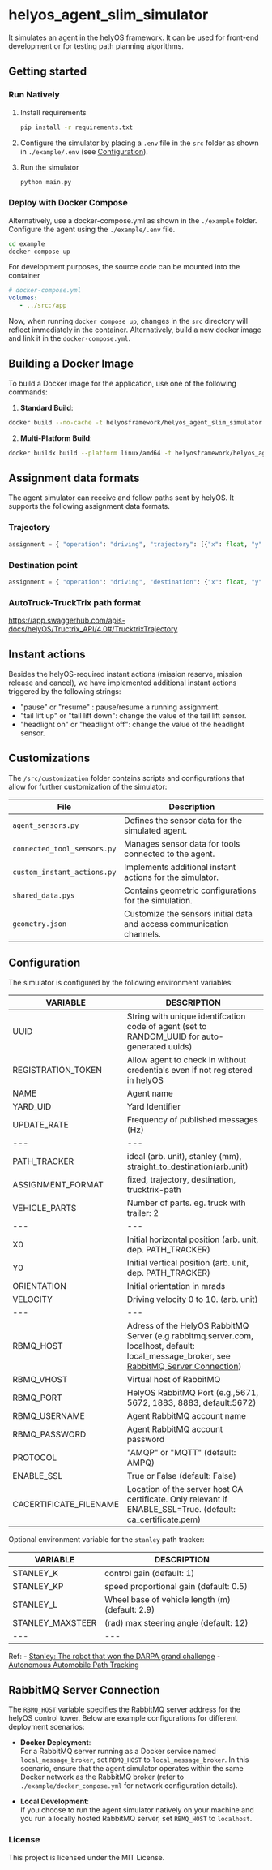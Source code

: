 # helyos_agent_slim_simulator

It simulates an agent in the helyOS framework. It can be used for front-end development or for testing path planning algorithms.

## Getting started



### Run Natively

1. Install requirements

   ``` bash
   pip install -r requirements.txt
   ```

2. Configure the simulator by placing a `.env` file in the `src` folder as shown in `./example/.env` (see [Configuration](#configuration)).

3. Run the simulator
   ``` python
   python main.py
   ```


### Deploy with Docker Compose
Alternatively, use a docker-compose.yml as shown in the `./example` folder. 
Configure the agent using the `./example/.env` file. 

``` bash
cd example
docker compose up
```
For development purposes, the source code can be mounted into the container

``` yaml
# docker-compose.yml
volumes:
   - ../src:/app 
```
Now, when running `docker compose up`, changes in the `src` directory will reflect immediately in the container. Alternatively, build a new docker image and link it in the `docker-compose.yml`. 


## Building a Docker Image

To build a Docker image for the application, use one of the following commands:

1. **Standard Build**:

```bash 
docker build --no-cache -t helyosframework/helyos_agent_slim_simulator:test .
```

2. **Multi-Platform Build**:

``` bash
docker buildx build --platform linux/amd64 -t helyosframework/helyos_agent_slim_simulator:x86 --no-cache . --load
```

## Assignment data formats

The agent simulator can receive and follow paths sent by helyOS. It supports the following assignment data formats. 

### Trajectory

```python
assignment = { "operation": "driving", "trajectory": [{"x": float, "y": float, "orientations":List[float], time:float}, ...] }

```
### Destination point
``` python
assignment = { "operation": "driving", "destination": {"x": float, "y": float, "orientations":List[float]}  }
```

### AutoTruck-TruckTrix path format

https://app.swaggerhub.com/apis-docs/helyOS/Tructrix_API/4.0#/TrucktrixTrajectory


## Instant actions
Besides the helyOS-required instant actions (mission reserve, mission release and cancel),
we have implemented additional instant actions triggered by the following strings:

* "pause" or "resume" : pause/resume a running assignment.
* "tail lift up" or "tail lift down": change the value of the tail lift sensor.
* "headlight on" or "headlight off": change the value of the headlight sensor.

## Customizations

The `/src/customization` folder contains scripts and configurations that allow for further customization of the simulator:

| File                          | Description                                        |
| ----------------------------- | -------------------------------------------------- |
| `agent_sensors.py`            | Defines the sensor data for the simulated agent.   |
| `connected_tool_sensors.py`   | Manages sensor data for tools connected to the agent. |
| `custom_instant_actions.py`   | Implements additional instant actions for the simulator. |
| `shared_data.pys`             | Contains geometric configurations for the simulation. |
| `geometry.json`               | Customize the sensors initial data and access communication channels. |


## Configuration
The simulator is configured by the following environment variables:

| VARIABLE | DESCRIPTION |
| --- | --- |
| UUID | String with unique identifcation code of agent (set to RANDOM_UUID for auto-generated uuids) |
| REGISTRATION_TOKEN | Allow agent to check in without credentials even if not registered in helyOS |
| NAME | Agent name |
| YARD_UID | Yard Identifier |
| UPDATE_RATE | Frequency of published messages (Hz) |
| --- | --- |
| PATH_TRACKER |  ideal (arb. unit), stanley (mm), straight_to_destination(arb.unit)|
| ASSIGNMENT_FORMAT | fixed, trajectory, destination, trucktrix-path |
| VEHICLE_PARTS | Number of parts. eg. truck with trailer: 2 |
| --- | --- |
| X0 | Initial horizontal position (arb. unit, dep. PATH_TRACKER)|
| Y0 | Initial vertical position (arb. unit, dep. PATH_TRACKER)|
| ORIENTATION | Initial orientation in mrads |
| VELOCITY | Driving velocity 0 to 10. (arb. unit) |
| --- | --- |
| RBMQ_HOST | Adress of the HelyOS RabbitMQ Server (e.g  rabbitmq.server.com, localhost, default: local_message_broker, see [RabbitMQ Server Connection](#rabbitmq-server-connection))  |
| RBMQ_VHOST | Virtual host of RabbitMQ   |
| RBMQ_PORT | HelyOS RabbitMQ Port (e.g.,5671, 5672, 1883, 8883, default:5672)  |
| RBMQ_USERNAME | Agent RabbitMQ account name |
| RBMQ_PASSWORD | Agent RabbitMQ account password  |
| PROTOCOL | "AMQP" or "MQTT" (default: AMPQ)  |
| ENABLE_SSL | True or False (default: False)  |
| CACERTIFICATE_FILENAME | Location of the server host CA certificate. Only relevant if ENABLE_SSL=True. (default: ca_certificate.pem) | 


Optional environment variable for the `stanley` path tracker:

| VARIABLE | DESCRIPTION |
| --- | --- |
| STANLEY_K | control gain (default: 1) |
| STANLEY_KP | speed proportional gain (default: 0.5)|
| STANLEY_L |  Wheel base of vehicle length (m) (default: 2.9) |
| STANLEY_MAXSTEER | (rad) max steering angle (default: 12)|
| --- | --- |


Ref:
    - [Stanley: The robot that won the DARPA grand challenge](http://isl.ecst.csuchico.edu/DOCS/darpa2005/DARPA%202005%20Stanley.pdf)
    - [Autonomous Automobile Path Tracking](https://www.ri.cmu.edu/pub_files/2009/2/Automatic_Steering_Methods_for_Autonomous_Automobile_Path_Tracking.pdf)

## RabbitMQ Server Connection

The `RBMQ_HOST` variable specifies the RabbitMQ server address for the helyOS control tower. Below are example configurations for different deployment scenarios:

- **Docker Deployment**:  
  For a RabbitMQ server running as a Docker service named `local_message_broker`, set `RBMQ_HOST` to `local_message_broker`. In this scenario, ensure that the agent simulator operates within the same Docker network as the RabbitMQ broker (refer to `./example/docker_compose.yml` for network configuration details).

- **Local Development**:  
  If you choose to run the agent simulator natively on your machine and you run a locally hosted RabbitMQ server, set `RBMQ_HOST` to `localhost`.


### License

This project is licensed under the MIT License.